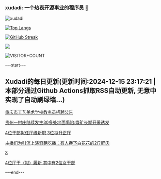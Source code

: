 ### xudadi: 一个热衷开源事业的程序员 👋

![xudadi](https://github-readme-stats-git-masterorgs-github-readme-stats-team.vercel.app/api?username=xudadi)

[![Top Langs](https://github-readme-stats.vercel.app/api/top-langs/?username=xudadi)](https://github.com/anuraghazra/github-readme-stats)

[![GitHub Streak](https://streak-stats.demolab.com?user=xudadi&locale=zh_Hans)](https://git.io/streak-stats)

![](https://raw.githubusercontent.com/xudadi/xudadi/main/assets/github-contribution-grid-snake.svg)

![VISITOR+COUNT](https://komarev.com/ghpvc/?username=xudadi&label=VISITOR+COUNT)


---start---

## Xudadi的每日更新(更新时间:2024-12-15 23:17:21 | 本部分通过Github Actions抓取RSS自动更新, 无意中实现了自动刷绿墙...)

[重庆市工艺美术学校教务员招聘公告](https://www.gongkaoleida.com/article/2230476)

[贵州一村庄陆续发生30多处地面塌陷:煤矿长期开采诱发](https://m.163.com/news/article/JJES6F07055040N3.html)

[4位干部拟任厅级新职 3位拟升正厅](https://m.163.com/news/article/JJEQ47U80530JPVV.html)

[主播们为引流上演奇葩吃播：有人吞下白花花的2斤肥肉](https://m.163.com/news/article/JJA7N7VN0530WJIN.html)

[3](https://m.163.com/touch/news/sub/domestic)

[4位厅干（拟）履新 其中有2位女干部](https://m.163.com/news/article/JJEDA6EN0530JPVV.html)

---end---
